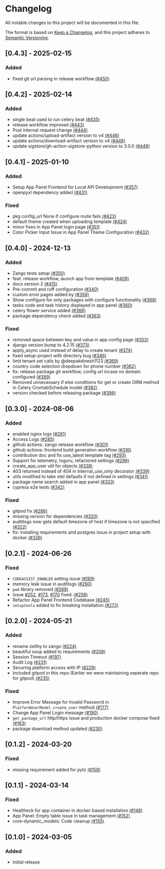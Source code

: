 # Changelog

All notable changes to this project will be documented in this file.

The format is based on [Keep a Changelog](https://keepachangelog.com/en/1.0.0/),
and this project adheres to [Semantic Versioning](https://semver.org/spec/v2.0.0.html).

## [0.4.3] - 2025-02-15

### Added

* fixed git url parsing in release workflow [(#450)](https://github.com/Healthlane-Technologies/Zango/pull/450)

## [0.4.2] - 2025-02-14

### Added
* single beat used to run celery beat [(#435)](https://github.com/Healthlane-Technologies/Zango/pull/435)
* release workflow improved [(#443)](https://github.com/Healthlane-Technologies/Zango/pull/443)
* Post internal request change [(#444)](https://github.com/Healthlane-Technologies/Zango/pull/444)
* update actions/upload-artifact version to v4 [(#446)](https://github.com/Healthlane-Technologies/Zango/pull/446)
* update actions/download-artifact version to v4 [(#448)](https://github.com/Healthlane-Technologies/Zango/pull/448)
* update sigstore/gh-action-sigstore-python version to 3.0.0 [(#449)](https://github.com/Healthlane-Technologies/Zango/pull/449)

## [0.4.1] - 2025-01-10

### Added
* Setup App Panel Frontend for Local API Development [(#357)](https://github.com/Healthlane-Technologies/Zango/pull/357)
* openpyxl dependency added [(#431)](https://github.com/Healthlane-Technologies/Zango/pull/431)

### Fixed
* pkg config_url None if configure route fails [(#423)](https://github.com/Healthlane-Technologies/Zango/pull/423)
* default theme created when uploading template [(#424)](https://github.com/Healthlane-Technologies/Zango/pull/424)
* minor fixes in App Panel login page [(#351)](https://github.com/Healthlane-Technologies/Zango/pull/351)
* Color Picker Input Issue in App Panel Theme Configuration [(#432)](https://github.com/Healthlane-Technologies/Zango/pull/432)

## [0.4.0] - 2024-12-13

### Added
* Zango tests setup [(#350)](https://github.com/Healthlane-Technologies/Zango/pull/350)
* feat: release workflow, launch app from template [(#409)](https://github.com/Healthlane-Technologies/Zango/pull/409)
* docs version 2 [(#415)](https://github.com/Healthlane-Technologies/Zango/pull/415)
* Pre-commit and ruff configuration [(#340)](https://github.com/Healthlane-Technologies/Zango/pull/340)
* custom error pages added by [(#356)](https://github.com/Healthlane-Technologies/Zango/pull/356)
* Show configure for only packages with configure functionality [(#368)](https://github.com/Healthlane-Technologies/Zango/pull/368)
* tasks code and task history displayed in app panel [(#360)](https://github.com/Healthlane-Technologies/Zango/pull/360)
* celery flower service added [(#366)](https://github.com/Healthlane-Technologies/Zango/pull/366)
* package dependency check added [(#363)](https://github.com/Healthlane-Technologies/Zango/pull/363)

### Fixed
* removed space between key and value in app config page [(#353)](https://github.com/Healthlane-Technologies/Zango/pull/353)
* django version bump to 4.2.15 [(#373)](https://github.com/Healthlane-Technologies/Zango/pull/373)
* apply_async used instead of delay to create tenant [(#374)](https://github.com/Healthlane-Technologies/Zango/pull/374)
* fixed setup-project with directory bug  [(#346)](https://github.com/Healthlane-Technologies/Zango/pull/346)
* limit tenant set calls by @deepakdinesh1123 [(#369)](Healthlane-Technologies/Zango/pull/369)
* country code selection dropdown for phone number [(#362)](https://github.com/Healthlane-Technologies/Zango/pull/362)
* fix: release package git workflow, config url incase no domain configured [(#389)](https://github.com/Healthlane-Technologies/Zango/pull/389)
* Removed unnecessary if else conditions for get or create ORM method in Celery CrontabSchedule model [(#382)](https://github.com/Healthlane-Technologies/Zango/pull/382)
* version checked before releasing package [(#396)](https://github.com/Healthlane-Technologies/Zango/pull/396)

## [0.3.0] - 2024-08-06

### Added

- enabled nginx logs [(#281)](https://github.com/Healthlane-Technologies/Zango/pull/281)
- Access Logs [(#285)](https://github.com/Healthlane-Technologies/Zango/pull/285)
- github actions: zango release workflow [(#301)](https://github.com/Healthlane-Technologies/Zango/pull/301)
- github actions: frontend build generation workflow [(#316)](https://github.com/Healthlane-Technologies/Zango/pull/316)
- contribution doc and fix use_latest template tag [(#293)](https://github.com/Healthlane-Technologies/Zango/pull/293)
- Support for telemetry, loguru, refactored settings [(#296)](https://github.com/Healthlane-Technologies/Zango/pull/296)
- create_app_user util for objects [(#338)](https://github.com/Healthlane-Technologies/Zango/pull/338)
- 403 returned instead of 404 in internal_use_only decorator [(#339)](https://github.com/Healthlane-Technologies/Zango/pull/339)
- utils modified to take otel defaults if not defined in settings [(#341)](https://github.com/Healthlane-Technologies/Zango/pull/341)
- package name search added in app panel [(#333)](https://github.com/Healthlane-Technologies/Zango/pull/333)
- cypress e2e tests [(#342)](https://github.com/Healthlane-Technologies/Zango/pull/342)

### Fixed
- gitpod fix [(#286)](https://github.com/Healthlane-Technologies/Zango/pull/286)
- missing version for dependencies [(#320)](https://github.com/Healthlane-Technologies/Zango/pull/320)
- auditlogs now gets default timezone of host if timezone is not specified [(#322)](https://github.com/Healthlane-Technologies/Zango/pull/322)
- fix: installing requirements and postgres issue in project setup with docker [(#326)](https://github.com/Healthlane-Technologies/Zango/pull/326)

## [0.2.1] - 2024-06-26

### Fixed

- ``CODEASSIST_ENABLED`` setting issue [(#189)](https://github.com/Healthlane-Technologies/Zango/pull/189)
- memory leak issue in auditlogs [(#260)](https://github.com/Healthlane-Technologies/Zango/pull/260)
- ``pwd`` library removed [(#269)](https://github.com/Healthlane-Technologies/Zango/pull/269)
- Issue  [#252](https://github.com/Healthlane-Technologies/Zango/issues/252), [#173](https://github.com/Healthlane-Technologies/Zango/issues/173), [#170](https://github.com/Healthlane-Technologies/Zango/issues/170) fixed: [(#258)](https://github.com/Healthlane-Technologies/Zango/pull/258)
- Refactor App Panel Frontend Codebase [(#245)](https://github.com/Healthlane-Technologies/Zango/pull/245)
- ``setuptools`` added to fix breaking installation [(#273)](https://github.com/Healthlane-Technologies/Zango/pull/273)

## [0.2.0] - 2024-05-21

### Added

- rename zelthy to zango [(#224)](https://github.com/Healthlane-Technologies/Zango/pull/224)
- beautiful soup added to requirements [(#208)](https://github.com/Healthlane-Technologies/Zango/pull/208)
- Session Timeout [(#197)](https://github.com/Healthlane-Technologies/Zango/pull/197)
- Audit Log [(#231)](https://github.com/Healthlane-Technologies/Zango/pull/231)
- Securing platform access with IP [(#229)](https://github.com/Healthlane-Technologies/Zango/pull/229)
- Included gitpod in this repo (Earlier we were maintaining seperate repo for gitpod) [(#235)](https://github.com/Healthlane-Technologies/Zango/pull/235)

### Fixed

- Improve Error Message for Invalid Password in ``PlatformUserModel.create_user`` method [(#177)](https://github.com/Healthlane-Technologies/Zango/pull/177)
- Change App Panel Login message [(#190)](https://github.com/Healthlane-Technologies/Zango/pull/190)
- ``get_package_url`` http/https issue and production docker compose fixed [(#163)](https://github.com/Healthlane-Technologies/Zango/pull/163)
- package download method updated [(#230)](https://github.com/Healthlane-Technologies/Zango/pull/230)

## [0.1.2] - 2024-03-20

### Fixed

- missing requirement added for pytz [(#158)](https://github.com/Healthlane-Technologies/zelthy3/pull/158)

## [0.1.1] - 2024-03-14

### Fixed

- Healtheck for app container in docker based installation [(#148)](https://github.com/Healthlane-Technologies/zelthy3/pull/148)
- App Panel: Empty table issue in task management [(#152)](https://github.com/Healthlane-Technologies/zelthy3/pull/152)
- core-dynamic_models: Code cleanup [(#155)](https://github.com/Healthlane-Technologies/zelthy3/pull/155)

## [0.1.0] - 2024-03-05

### Added

- Initial release
